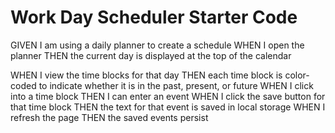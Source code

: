 # Work Day Scheduler Starter Code

GIVEN I am using a daily planner to create a schedule
WHEN I open the planner
THEN the current day is displayed at the top of the calendar

WHEN I view the time blocks for that day
THEN each time block is color-coded to indicate whether it is in the past, present, or future
WHEN I click into a time block
THEN I can enter an event
WHEN I click the save button for that time block
THEN the text for that event is saved in local storage
WHEN I refresh the page
THEN the saved events persist